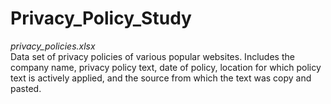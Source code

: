 # Privacy_Policy_Study
  
  
 *privacy_policies.xlsx*  
 Data set of privacy policies of various popular websites. Includes the company name, privacy policy text, date of policy, location for 
 which policy text is actively applied, and the source from which the text was copy and pasted.  
   
  
